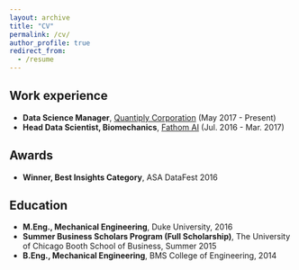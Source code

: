 ```yaml
---
layout: archive
title: "CV"
permalink: /cv/
author_profile: true
redirect_from:
  - /resume
---
```



Work experience
-----
* **Data Science Manager**, [Quantiply Corporation](https://www.quantiply.com/) (May 2017 - Present)
* **Head Data Scientist, Biomechanics**, [Fathom AI](https://www.fathomai.com/) (Jul. 2016 - Mar. 2017)

Awards
-----
* **Winner, Best Insights Category**, ASA DataFest 2016

Education
-----
* **M.Eng., Mechanical Engineering**, Duke University, 2016
* **Summer Business Scholars Program (Full Scholarship)**, The University of Chicago Booth School of Business, Summer 2015
* **B.Eng., Mechanical Engineering**, BMS College of Engineering, 2014
